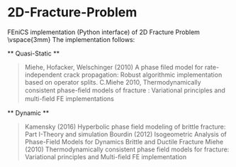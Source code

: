 # 2D-Fracture-Problem
FEniCS implementation (Python interface) of 2D Fracture Problem \vspace{3mm}
The implementation follows:

** Quasi-Static **

> Miehe, Hofacker, Welschinger (2010) A phase filed model for rate-independent crack propagation: Robust algorithmic implementation based on operator splits. 
> C.Miehe 2010, Thermodynamically consistent phase-ﬁeld models of fracture : Variational principles and multi-ﬁeld FE implementations 

** Dynamic **

> Kamensky (2016) Hyperbolic phase field modeling of brittle fracture: Part I-Theory and simulation
> Bourdin (2012) Isogeometric Analysis of Phase-Field Models for Dynamics Brittle and Ductile Fracture
> Miehe (2010) Thermodynamically consistent phase field models for fracture: Variational principles and Multi-field FE implementation





